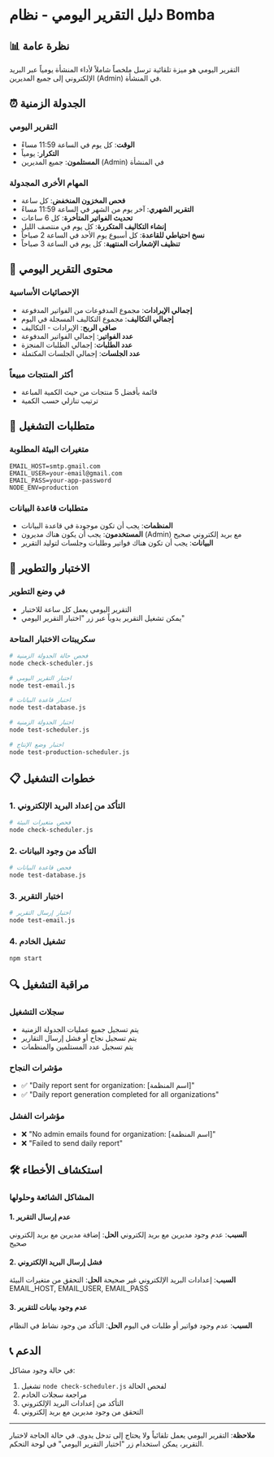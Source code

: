 # دليل التقرير اليومي - نظام Bomba

## 📊 نظرة عامة

التقرير اليومي هو ميزة تلقائية ترسل ملخصاً شاملاً لأداء المنشأة يومياً عبر البريد الإلكتروني إلى جميع المديرين (Admin) في المنشأة.

## ⏰ الجدولة الزمنية

### التقرير اليومي
- **الوقت**: كل يوم في الساعة 11:59 مساءً
- **التكرار**: يومياً
- **المستلمون**: جميع المديرين (Admin) في المنشأة

### المهام الأخرى المجدولة
- **فحص المخزون المنخفض**: كل ساعة
- **التقرير الشهري**: آخر يوم من الشهر في الساعة 11:59 مساءً
- **تحديث الفواتير المتأخرة**: كل 6 ساعات
- **إنشاء التكاليف المتكررة**: كل يوم في منتصف الليل
- **نسخ احتياطي للقاعدة**: كل أسبوع يوم الأحد في الساعة 2 صباحاً
- **تنظيف الإشعارات المنتهية**: كل يوم في الساعة 3 صباحاً

## 📧 محتوى التقرير اليومي

### الإحصائيات الأساسية
- **إجمالي الإيرادات**: مجموع المدفوعات من الفواتير المدفوعة
- **إجمالي التكاليف**: مجموع التكاليف المسجلة في اليوم
- **صافي الربح**: الإيرادات - التكاليف
- **عدد الفواتير**: إجمالي الفواتير المدفوعة
- **عدد الطلبات**: إجمالي الطلبات المنجزة
- **عدد الجلسات**: إجمالي الجلسات المكتملة

### أكثر المنتجات مبيعاً
- قائمة بأفضل 5 منتجات من حيث الكمية المباعة
- ترتيب تنازلي حسب الكمية

## 🔧 متطلبات التشغيل

### متغيرات البيئة المطلوبة
```env
EMAIL_HOST=smtp.gmail.com
EMAIL_USER=your-email@gmail.com
EMAIL_PASS=your-app-password
NODE_ENV=production
```

### متطلبات قاعدة البيانات
- **المنظمات**: يجب أن تكون موجودة في قاعدة البيانات
- **المستخدمون**: يجب أن يكون هناك مديرون (Admin) مع بريد إلكتروني صحيح
- **البيانات**: يجب أن تكون هناك فواتير وطلبات وجلسات لتوليد التقرير

## 🧪 الاختبار والتطوير

### في وضع التطوير
- التقرير اليومي يعمل كل ساعة للاختبار
- يمكن تشغيل التقرير يدوياً عبر زر "اختبار التقرير اليومي"

### سكريبتات الاختبار المتاحة
```bash
# فحص حالة الجدولة الزمنية
node check-scheduler.js

# اختبار التقرير اليومي
node test-email.js

# اختبار قاعدة البيانات
node test-database.js

# اختبار الجدولة الزمنية
node test-scheduler.js

# اختبار وضع الإنتاج
node test-production-scheduler.js
```

## 📋 خطوات التشغيل

### 1. التأكد من إعداد البريد الإلكتروني
```bash
# فحص متغيرات البيئة
node check-scheduler.js
```

### 2. التأكد من وجود البيانات
```bash
# فحص قاعدة البيانات
node test-database.js
```

### 3. اختبار التقرير
```bash
# اختبار إرسال التقرير
node test-email.js
```

### 4. تشغيل الخادم
```bash
npm start
```

## 🔍 مراقبة التشغيل

### سجلات التشغيل
- يتم تسجيل جميع عمليات الجدولة الزمنية
- يتم تسجيل نجاح أو فشل إرسال التقارير
- يتم تسجيل عدد المستلمين والمنظمات

### مؤشرات النجاح
- ✅ "Daily report sent for organization: [اسم المنظمة]"
- ✅ "Daily report generation completed for all organizations"

### مؤشرات الفشل
- ❌ "No admin emails found for organization: [اسم المنظمة]"
- ❌ "Failed to send daily report"

## 🛠️ استكشاف الأخطاء

### المشاكل الشائعة وحلولها

#### 1. عدم إرسال التقرير
**السبب**: عدم وجود مديرين مع بريد إلكتروني
**الحل**: إضافة مديرين مع بريد إلكتروني صحيح

#### 2. فشل إرسال البريد الإلكتروني
**السبب**: إعدادات البريد الإلكتروني غير صحيحة
**الحل**: التحقق من متغيرات البيئة EMAIL_HOST, EMAIL_USER, EMAIL_PASS

#### 3. عدم وجود بيانات للتقرير
**السبب**: عدم وجود فواتير أو طلبات في اليوم
**الحل**: التأكد من وجود نشاط في النظام

## 📞 الدعم

في حالة وجود مشاكل:
1. تشغيل `node check-scheduler.js` لفحص الحالة
2. مراجعة سجلات الخادم
3. التأكد من إعدادات البريد الإلكتروني
4. التحقق من وجود مديرين مع بريد إلكتروني

---

**ملاحظة**: التقرير اليومي يعمل تلقائياً ولا يحتاج إلى تدخل يدوي. في حالة الحاجة لاختبار التقرير، يمكن استخدام زر "اختبار التقرير اليومي" في لوحة التحكم.
